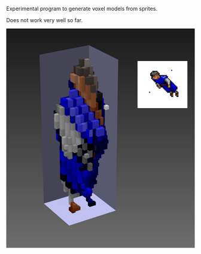 Experimental program to generate voxel models from sprites.

Does not work very well so far.

![example](kill-me.jpg)
